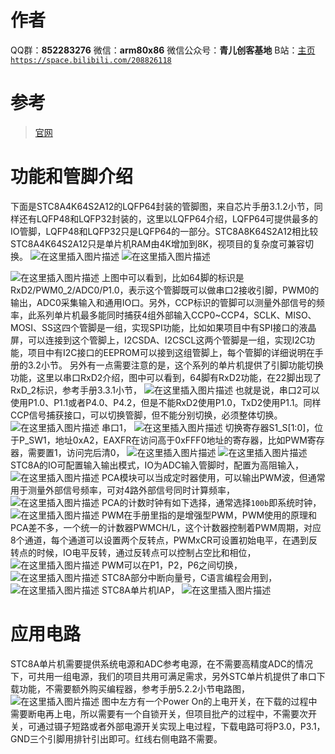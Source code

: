 ﻿# 作者
QQ群：**852283276**
微信：**arm80x86**
微信公众号：**青儿创客基地**
B站：[主页 `https://space.bilibili.com/208826118`](https://space.bilibili.com/208826118)

# 参考
> [官网](http://www.stcmcu.com/)

# 功能和管脚介绍
下面是STC8A4K64S2A12的LQFP64封装的管脚图，来自芯片手册3.1.2小节，同样还有LQFP48和LQFP32封装的，这里以LQFP64介绍，LQFP64可提供最多的IO管脚，LQFP48和LQFP32只是LQFP64的一部分。STC8A8K64S2A12相比较STC8A4K64S2A12只是单片机RAM由4K增加到8K，视项目的复杂度可兼容切换。
![在这里插入图片描述](https://img-blog.csdnimg.cn/20190619223624698.png?x-oss-process=image/watermark,type_ZmFuZ3poZW5naGVpdGk,shadow_10,text_aHR0cHM6Ly9ibG9nLmNzZG4ubmV0L1podV9aaHVfMjAwOQ==,size_16,color_FFFFFF,t_70)
![在这里插入图片描述](https://img-blog.csdnimg.cn/20190619221137615.PNG?x-oss-process=image/watermark,type_ZmFuZ3poZW5naGVpdGk,shadow_10,text_aHR0cHM6Ly9ibG9nLmNzZG4ubmV0L1podV9aaHVfMjAwOQ==,size_16,color_FFFFFF,t_70)

![在这里插入图片描述](https://img-blog.csdnimg.cn/2018111114402049.png?x-oss-process=image/watermark,type_ZmFuZ3poZW5naGVpdGk,shadow_10,text_aHR0cHM6Ly9ibG9nLmNzZG4ubmV0L1podV9aaHVfMjAwOQ==,size_16,color_FFFFFF,t_70)
上图中可以看到，比如64脚的标识是RxD2/PWM0_2/ADC0/P1.0，表示这个管脚既可以做串口2接收引脚，PWM0的输出，ADC0采集输入和通用IO口。另外，CCP标识的管脚可以测量外部信号的频率，此系列单片机最多能同时捕获4组外部输入CCP0~CCP4，SCLK、MISO、MOSI、SS这四个管脚是一组，实现SPI功能，比如如果项目中有SPI接口的液晶屏，可以连接到这个管脚上，I2CSDA、I2CSCL这两个管脚是一组，实现I2C功能，项目中有I2C接口的EEPROM可以接到这组管脚上，每个管脚的详细说明在手册的3.2小节。
另外有一点需要注意的是，这个系列的单片机提供了引脚功能切换功能，这里以串口RxD2介绍，图中可以看到，64脚有RxD2功能，在22脚出现了RxD_2标识，参考手册3.3.1小节，
 ![在这里插入图片描述](https://img-blog.csdnimg.cn/20181111144040897.png)
也就是说，串口2可以使用P1.0、P1.1或者P4.0、P4.2，但是不能RxD2使用P1.0，TxD2使用P1.1。同样CCP信号捕获接口，可以切换管脚，但不能分别切换，必须整体切换。
 ![在这里插入图片描述](https://img-blog.csdnimg.cn/20181111144054343.PNG)
串口1，
![在这里插入图片描述](https://img-blog.csdnimg.cn/20190519123652497.PNG?x-oss-process=image/watermark,type_ZmFuZ3poZW5naGVpdGk,shadow_10,text_aHR0cHM6Ly9ibG9nLmNzZG4ubmV0L1podV9aaHVfMjAwOQ==,size_16,color_FFFFFF,t_70)
切换寄存器S1_S[1:0]，位于P_SW1，地址0xA2，EAXFR在访问高于0xFFF0地址的寄存器，比如PWM寄存器，需要置1，访问完后清0，
![在这里插入图片描述](https://img-blog.csdnimg.cn/20190519123800327.PNG)
![在这里插入图片描述](https://img-blog.csdnimg.cn/20190523221838554.png)
STC8A的IO可配置输入输出模式，IO为ADC输入管脚时，配置为高阻输入，
![在这里插入图片描述](https://img-blog.csdnimg.cn/20190521221613730.png?x-oss-process=image/watermark,type_ZmFuZ3poZW5naGVpdGk,shadow_10,text_aHR0cHM6Ly9ibG9nLmNzZG4ubmV0L1podV9aaHVfMjAwOQ==,size_16,color_FFFFFF,t_70)
PCA模块可以当成定时器使用，可以输出PWM波，但通常用于测量外部信号频率，可对4路外部信号同时计算频率，
![在这里插入图片描述](https://img-blog.csdnimg.cn/20190521225305950.png?x-oss-process=image/watermark,type_ZmFuZ3poZW5naGVpdGk,shadow_10,text_aHR0cHM6Ly9ibG9nLmNzZG4ubmV0L1podV9aaHVfMjAwOQ==,size_16,color_FFFFFF,t_70)
PCA的计数时钟有如下选择，通常选择`100b`即系统时钟，
![在这里插入图片描述](https://img-blog.csdnimg.cn/2019052123000035.png?x-oss-process=image/watermark,type_ZmFuZ3poZW5naGVpdGk,shadow_10,text_aHR0cHM6Ly9ibG9nLmNzZG4ubmV0L1podV9aaHVfMjAwOQ==,size_16,color_FFFFFF,t_70)
PWM在手册里指的是增强型PWM，PWM使用的原理和PCA差不多，一个统一的计数器PWMCH/L，这个计数器控制着PWM周期，对应8个通道，每个通道可以设置两个反转点，PWMxCR可设置初始电平，在遇到反转点的时候，IO电平反转，通过反转点可以控制占空比和相位，
![在这里插入图片描述](https://img-blog.csdnimg.cn/20190522232050843.png?x-oss-process=image/watermark,type_ZmFuZ3poZW5naGVpdGk,shadow_10,text_aHR0cHM6Ly9ibG9nLmNzZG4ubmV0L1podV9aaHVfMjAwOQ==,size_16,color_FFFFFF,t_70)
PWM可以在P1，P2，P6之间切换，
![在这里插入图片描述](https://img-blog.csdnimg.cn/20190519222103638.PNG?x-oss-process=image/watermark,type_ZmFuZ3poZW5naGVpdGk,shadow_10,text_aHR0cHM6Ly9ibG9nLmNzZG4ubmV0L1podV9aaHVfMjAwOQ==,size_16,color_FFFFFF,t_70)
STC8A部分中断向量号，C语言编程会用到，
![在这里插入图片描述](https://img-blog.csdnimg.cn/20190601180303609.png?x-oss-process=image/watermark,type_ZmFuZ3poZW5naGVpdGk,shadow_10,text_aHR0cHM6Ly9ibG9nLmNzZG4ubmV0L1podV9aaHVfMjAwOQ==,size_16,color_FFFFFF,t_70)
STC8A单片机IAP，
![在这里插入图片描述](https://img-blog.csdnimg.cn/20190616165645154.png?x-oss-process=image/watermark,type_ZmFuZ3poZW5naGVpdGk,shadow_10,text_aHR0cHM6Ly9ibG9nLmNzZG4ubmV0L1podV9aaHVfMjAwOQ==,size_16,color_FFFFFF,t_70)
# 应用电路
STC8A单片机需要提供系统电源和ADC参考电源，在不需要高精度ADC的情况下，可共用一组电源，我们的项目共用可满足需求，另外STC单片机提供了串口下载功能，不需要额外购买编程器，参考手册5.2.2小节电路图，
 ![在这里插入图片描述](https://img-blog.csdnimg.cn/20181111144110724.PNG?x-oss-process=image/watermark,type_ZmFuZ3poZW5naGVpdGk,shadow_10,text_aHR0cHM6Ly9ibG9nLmNzZG4ubmV0L1podV9aaHVfMjAwOQ==,size_16,color_FFFFFF,t_70)
图中左方有一个Power On的上电开关，在下载的过程中需要断电再上电，所以需要有一个自锁开关，但项目批产的过程中，不需要次开关，可通过镊子短路或者外部电源开关实现上电过程，下载电路可将P3.0，P3.1，GND三个引脚用排针引出即可。红线右侧电路不需要。

